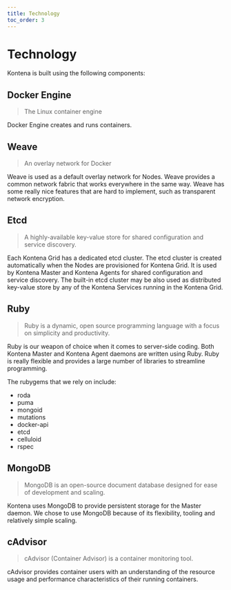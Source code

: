 ```yaml
---
title: Technology
toc_order: 3
---
```


# Technology

Kontena is built using the following components:

## Docker Engine

> The Linux container engine

Docker Engine creates and runs containers.

## Weave

> An overlay network for Docker

Weave is used as a default overlay network for Nodes. Weave provides a common network fabric that works everywhere in the same way. Weave has some really nice features that are hard to implement, such as transparent network encryption.

## Etcd

> A highly-available key-value store for shared configuration and service discovery.

Each Kontena Grid has a dedicated etcd cluster. The etcd cluster is created automatically when the Nodes are provisioned for Kontena Grid. It is used by Kontena Master and Kontena Agents for shared configuration and service discovery. The built-in etcd cluster may be also used as distributed key-value store by any of the Kontena Services running in the Kontena Grid.

## Ruby

> Ruby is a dynamic, open source programming language with a focus on simplicity and productivity.

Ruby is our weapon of choice when it comes to server-side coding. Both Kontena Master and Kontena Agent daemons are written using Ruby. Ruby is really flexible and provides a large number of libraries to streamline programming.

The rubygems that we rely on include:

* roda
* puma
* mongoid
* mutations
* docker-api
* etcd
* celluloid
* rspec

## MongoDB

> MongoDB is an open-source document database designed for ease of development and scaling.

Kontena uses MongoDB to provide persistent storage for the Master daemon. We chose to use MongoDB because of its flexibility, tooling and relatively simple scaling.

## cAdvisor

> cAdvisor (Container Advisor) is a container monitoring tool.

cAdvisor provides container users with an understanding of the resource usage and performance characteristics of their running containers.
